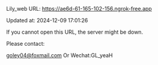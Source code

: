 Lily_web URL: https://ae6d-61-165-102-156.ngrok-free.app

Updated at: 2024-12-09 17:01:26

If you cannot open this URL, the server might be down.

Please contact: 

goley04@foxmail.com Or Wechat:GL_yeaH